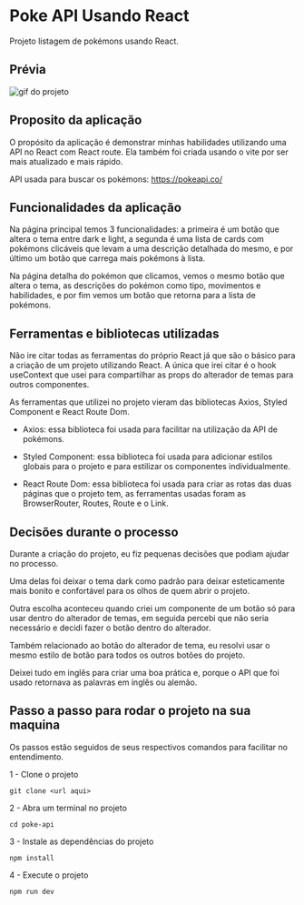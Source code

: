 # Poke API Usando React

Projeto listagem de pokémons usando React.

## Prévia

<img src="src/images/Prévia.gif" alt="gif do projeto">

## Proposito da aplicação

O propósito da aplicação é demonstrar minhas habilidades utilizando uma API no React com React route. Ela também foi criada usando o vite por ser mais atualizado e mais rápido. 

API usada para buscar os pokémons: https://pokeapi.co/

## Funcionalidades da aplicação

Na página principal temos 3 funcionalidades: a primeira é um botão que altera o tema entre dark e light, a segunda é uma lista de cards com pokémons clicáveis que levam a uma descrição detalhada do mesmo, e por último um botão que carrega mais pokémons à lista.

Na página detalha do pokémon que clicamos, vemos o mesmo botão que altera o tema, as descrições do pokémon como tipo, movimentos e habilidades, e por fim vemos um botão que retorna para a lista de pokémons.

## Ferramentas e bibliotecas utilizadas

Não ire citar todas as ferramentas do próprio React já que são o básico para a criação de um projeto utilizando React. A única que irei citar é o hook useContext que usei para compartilhar as props do alterador de temas para outros componentes.

As ferramentas que utilizei no projeto vieram das bibliotecas Axios, Styled Component e React Route Dom.

- Axios: essa biblioteca foi usada para facilitar na utilização da API de pokémons.

- Styled Component: essa biblioteca foi usada para adicionar estilos globais para o projeto e para estilizar os componentes individualmente.

- React Route Dom: essa biblioteca foi usada para criar as rotas das duas páginas que o projeto tem, as ferramentas usadas foram as BrowserRouter, Routes, Route e o Link.

## Decisões durante o processo

Durante a criação do projeto, eu fiz pequenas decisões que podiam ajudar no processo.

Uma delas foi deixar o tema dark como padrão para deixar esteticamente mais bonito e confortável para os olhos de quem abrir o projeto.

Outra escolha aconteceu quando criei um componente de um botão só para usar dentro do alterador de temas, em seguida percebi que não seria necessário e decidi fazer o botão dentro do alterador.

Também relacionado ao botão do alterador de tema, eu resolvi usar o mesmo estilo de botão para todos os outros botões do projeto.

Deixei tudo em inglês para criar uma boa prática e, porque o API que foi usado retornava as palavras em inglês ou alemão.

## Passo a passo para rodar o projeto na sua maquina

Os passos estão seguidos de seus respectivos comandos para facilitar no entendimento.

1 - Clone o projeto
```
git clone <url aqui>
```
2 - Abra um terminal no projeto
```
cd poke-api
```
3 - Instale as dependências do projeto
```
npm install
```
4 - Execute o projeto
```
npm run dev
```